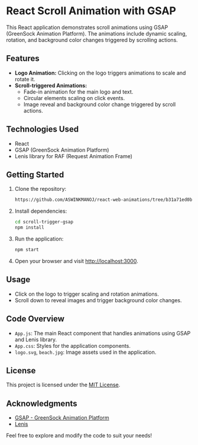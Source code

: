 # React Scroll Animation with GSAP

This React application demonstrates scroll animations using GSAP (GreenSock Animation Platform). The animations include dynamic scaling, rotation, and background color changes triggered by scrolling actions.

## Features

- **Logo Animation:** Clicking on the logo triggers animations to scale and rotate it.
- **Scroll-triggered Animations:**
  - Fade-in animation for the main logo and text.
  - Circular elements scaling on click events.
  - Image reveal and background color change triggered by scroll actions.

## Technologies Used

- React
- GSAP (GreenSock Animation Platform)
- Lenis library for RAF (Request Animation Frame)

## Getting Started

1. Clone the repository:

   ```bash
   https://github.com/ASWINKMANOJ/react-web-animations/tree/b31a71ed0b3534b03e9633658cc119a39ec6d1d2/scroll-trigger-gsap
   ```

2. Install dependencies:

   ```bash
   cd scroll-trigger-gsap
   npm install
   ```

3. Run the application:

   ```bash
   npm start
   ```

4. Open your browser and visit [http://localhost:3000](http://localhost:3000).

## Usage

- Click on the logo to trigger scaling and rotation animations.
- Scroll down to reveal images and trigger background color changes.

## Code Overview

- `App.js`: The main React component that handles animations using GSAP and Lenis library.
- `App.css`: Styles for the application components.
- `logo.svg`, `beach.jpg`: Image assets used in the application.

## License

This project is licensed under the [MIT License](LICENSE.md).

## Acknowledgments

- [GSAP - GreenSock Animation Platform](https://greensock.com/gsap/)
- [Lenis](https://www.npmjs.com/package/@studio-freight/lenis)

Feel free to explore and modify the code to suit your needs!
